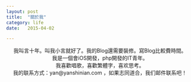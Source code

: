 ```yaml
---
layout: post
title:  "關於我"
category: life
date:   2015-04-02 

---
```

<center>我叫言十年。叫我小言就好了。我的Blog還需要裝修。寫Blog比較費時間。

<center>
我是一個會iOS開發，php開發的IT青年。
<center>
我喜歡唱歌，喜歡繁體字，喜欢思考。
<center>
我的联系方式：yan@yanshinian.com ，如果志同道合，我们邮件联系吧！
<center>

